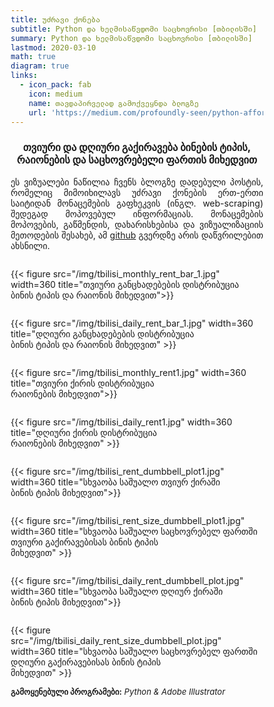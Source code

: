 ```yaml
---
title: უძრავი ქონება
subtitle: Python და ხელმისაწვდომი საცხოვრისი [თბილისში]
summary: Python და ხელმისაწვდომი საცხოვრისი [თბილისში]
lastmod: 2020-03-10
math: true
diagram: true
links:
  - icon_pack: fab
    icon: medium
    name: თავდაპირველად გამოქვეყნდა ბლოგზე
    url: 'https://medium.com/profoundly-seen/python-affordable-housing-tbilisi-7d36fa6cc4f9'
---
```


<center><h3>თვიური და დღიური გაქირავება ბინების ტიპის, რაიონების და საცხოვრებელი ფართის მიხედვით</h3></center>

<p align="justify">
ეს ვიზუალები ნაწილია ჩვენს ბლოგზე დადებული პოსტის, რომელიც მიმოიხილავს უძრავი ქონების ერთ-ერთი საიტიდან მონაცემების გაფხეკვის (ინგლ. web-scraping) შედეგად მოპოვებულ ინფორმაციას. მონაცემების მოპოვების, გაწმენდის, დახარისხებისა და ვიზუალიზაციის მეთოდების შესახებ, ამ <a href="http://bit.ly/3aEdSc4">github</a> გვერდზე  არის დაწვრილებით ახსნილი.</p>

<!DOCTYPE html>
<html>
<head>
<meta name="viewport" content="width=device-width, initial-scale=1">
<style>
* {
  box-sizing: border-box;
}

/* Create two equal columns that floats next to each other */
.column {
  float: left;
  width: 50%;
  padding: 10px;
}

/* Clear floats after the columns */
.row:after {
  content: "";
  display: table;
  clear: both;
}

/* Responsive layout - makes the two columns stack on top of each other instead of next to each other */
@media screen and (max-width: 600px) {
  .column {
    width: 100%;
  }
}
</style>
</head>
<body>

<div class="row">
  <div class="column" style="">
    <p>{{< figure src="/img/tbilisi_monthly_rent_bar_1.jpg" width=360 title="თვიური განცხადებების დისტრიბუცია <br> ბინის ტიპის და რაიონის მიხედვით">}}</p>
  </div>
  <div class="column" style="">
    <p>{{< figure src="/img/tbilisi_daily_rent_bar_1.jpg" width=360 title="დღიური განცხადებების დისტრიბუცია <br> ბინის ტიპის და რაიონის მიხედვით" >}}</p>
  </div>
</div>
<div class="row">
  <div class="column" style="">
    <p>{{< figure src="/img/tbilisi_monthly_rent1.jpg" width=360 title="თვიური ქირის დისტრიბუცია <br> რაიონების მიხედვით">}}</p>
  </div>
  <div class="column" style="">
    <p>{{< figure src="/img/tbilisi_daily_rent1.jpg" width=360 title="დღიური ქირის დისტრიბუცია <br> რაიონების მიხედვით" >}}</p>
  </div>
</div>
<div class="row">
  <div class="column" style="">
    <p>{{< figure src="/img/tbilisi_rent_dumbbell_plot1.jpg" width=360 title="სხვაობა საშუალო თვიურ ქირაში <br> ბინის ტიპის მიხედვით">}}</p>
  </div>
  <div class="column" style="">
    <p>{{< figure src="/img/tbilisi_rent_size_dumbbell_plot1.jpg" width=360 title="სხვაობა საშუალო საცხოვრებელ ფართში <br> თვიური გაქირავებისას ბინის ტიპის <br> მიხედვით" >}}</p>
  </div>
</div>
<div class="row">
  <div class="column" style="">
    <p>{{< figure src="/img/tbilisi_daily_rent_dumbbell_plot.jpg" width=360 title="სხვაობა საშუალო დღიურ ქირაში <br> ბინის ტიპის მიხედვით">}}</p>
  </div>
  <div class="column" style="">
    <p>{{< figure src="/img/tbilisi_daily_rent_size_dumbbell_plot.jpg" width=360 title="სხვაობა საშუალო საცხოვრებელ ფართში <br> დღიური გაქირავებისას ბინის ტიპის <br> მიხედვით" >}}</p>
  </div>
</div>
</body>
</html>

<font size="2">
    <b>გამოყენებული პროგრამები:</b> <i>Python & Adobe Illustrator</i>
</font>

